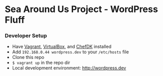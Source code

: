 # Sea Around Us Project - WordPress Fluff

### Developer Setup
- Have [Vagrant](http://www.vagrantup.com/), [VirtualBox](https://www.virtualbox.org/), and [ChefDK](https://downloads.chef.io/chef-dk/) installed
- Add `192.168.0.44 wordpress.dev` to your `/etc/hosts` file
- Clone this repo
- `$ vagrant up` in the repo dir
- Local development environment: http://wordpress.dev
